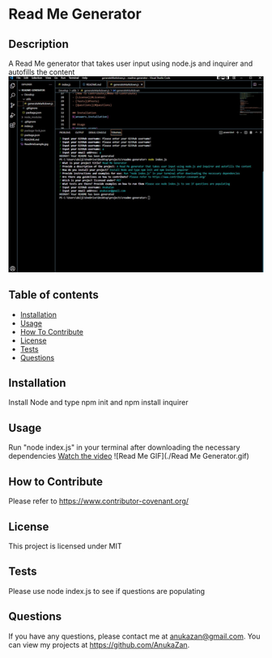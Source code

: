 
  
  # Read Me Generator

  ## Description
  A Read Me generator that takes user input using node.js and inquirer and autofills the content
  ![Read Me Image](./ReadMeExample.jpg)

  ## Table of contents
  - [Installation](#Installation)
  - [Usage](#Usage)
  - [How To Contribute](#How-to-Contribute)
  - [License](#License)
  - [Tests](#Tests)
  - [Questions](#Questions)

  ## Installation
  Install Node and type npm init and npm install inquirer

  ## Usage
  Run "node index.js" in your terminal after downloading the necessary dependencies
  [Watch the video](https://drive.google.com/file/d/1BU3mawMrZc_rwoywFP3lGs-4a46dxI0x/view)
  ![Read Me GIF](./Read Me Generator.gif)

  ## How to Contribute 
  Please refer to https://www.contributor-covenant.org/
  
  ## License
  This project is licensed under MIT

  ## Tests
  Please use node index.js to see if questions are populating

  ## Questions
  If you have any questions, please contact me at anukazan@gmail.com. You can view my projects at https://github.com/AnukaZan.
